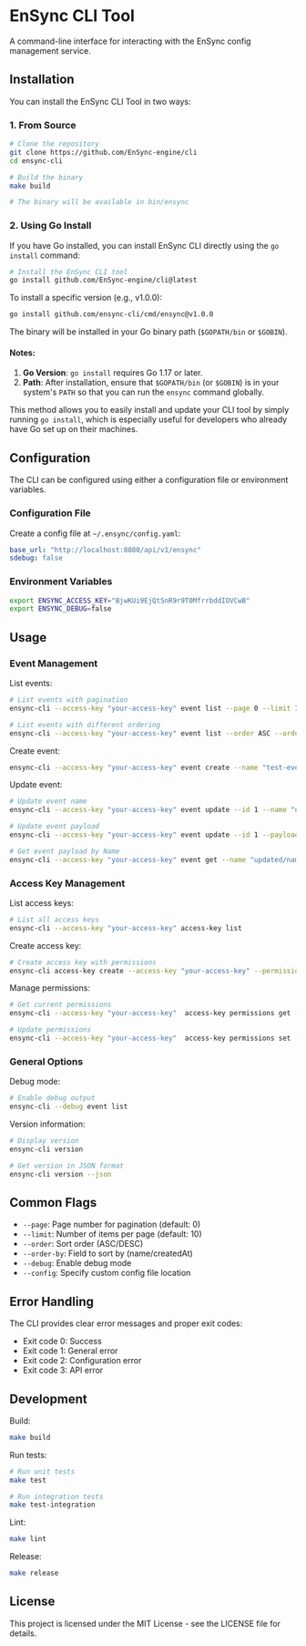 # EnSync CLI Tool

A command-line interface for interacting with the EnSync config management service.

## Installation

You can install the EnSync CLI Tool in two ways:

### 1. From Source
```bash
# Clone the repository
git clone https://github.com/EnSync-engine/cli
cd ensync-cli

# Build the binary
make build

# The binary will be available in bin/ensync
```

### 2. Using Go Install
If you have Go installed, you can install EnSync CLI directly using the `go install` command:
 
```bash
# Install the EnSync CLI tool
go install github.com/EnSync-engine/cli@latest
```

To install a specific version (e.g., v1.0.0):

```bash
go install github.com/ensync-cli/cmd/ensync@v1.0.0
```

The binary will be installed in your Go binary path (`$GOPATH/bin` or `$GOBIN`).

#### Notes:
1. **Go Version**: `go install` requires Go 1.17 or later.
2. **Path**: After installation, ensure that `$GOPATH/bin` (or `$GOBIN`) is in your system's `PATH` so that you can run the `ensync` command globally.

This method allows you to easily install and update your CLI tool by simply running `go install`, which is especially useful for developers who already have Go set up on their machines.

## Configuration

The CLI can be configured using either a configuration file or environment variables.

### Configuration File
Create a config file at `~/.ensync/config.yaml`:

```yaml
base_url: "http://localhost:8080/api/v1/ensync"
sdebug: false
```

### Environment Variables
```bash
export ENSYNC_ACCESS_KEY="BjwKUi9EjQtSnR9r9T0MfrrbddIOVCwB"
export ENSYNC_DEBUG=false
```

## Usage

### Event Management

List events:
```bash
# List events with pagination
ensync-cli --access-key "your-access-key" event list --page 0 --limit 10 --order DESC --order-by createdAt

# List events with different ordering
ensync-cli --access-key "your-access-key" event list --order ASC --order-by name
```

Create event:
```bash
ensync-cli --access-key "your-access-key" event create --name "test-event" --payload '{"key":"value","another":"data"}'
```

Update event:
```bash
# Update event name
ensync-cli --access-key "your-access-key" event update --id 1 --name "updated/name/name"

# Update event payload
ensync-cli --access-key "your-access-key" event update --id 1 --payload '{"key":"new-value"}'

# Get event payload by Name
ensync-cli --access-key "your-access-key" event get --name "updated/name/name"
```

### Access Key Management

List access keys:
```bash
# List all access keys
ensync-cli --access-key "your-access-key" access-key list
```

Create access key:
```bash
# Create access key with permissions
ensync-cli access-key create --access-key "your-access-key" --permissions '{"send": ["event1"], "receive": ["event2"]}'
```

Manage permissions:
```bash
# Get current permissions
ensync-cli --access-key "your-access-key"  access-key permissions get --key "IeBTeDncBQmDMzJzKblyKfbctvgEKO8L"

# Update permissions
ensync-cli --access-key "your-access-key"  access-key permissions set --key "IeBTeDncBQmDMzJzKblyKfbctvgEKO8L" --permissions '{"send": ["event12344"], "receive": ["event23445"]}'
```

### General Options

Debug mode:
```bash
# Enable debug output
ensync-cli --debug event list
```

Version information:
```bash
# Display version
ensync-cli version

# Get version in JSON format
ensync-cli version --json
```

## Common Flags

- `--page`: Page number for pagination (default: 0)
- `--limit`: Number of items per page (default: 10)
- `--order`: Sort order (ASC/DESC)
- `--order-by`: Field to sort by (name/createdAt)
- `--debug`: Enable debug mode
- `--config`: Specify custom config file location

## Error Handling

The CLI provides clear error messages and proper exit codes:
- Exit code 0: Success
- Exit code 1: General error
- Exit code 2: Configuration error
- Exit code 3: API error

## Development

Build:
```bash
make build
```

Run tests:
```bash
# Run unit tests
make test

# Run integration tests
make test-integration
```

Lint:
```bash
make lint
```

Release:
```bash
make release
```

## License

This project is licensed under the MIT License - see the LICENSE file for details.
